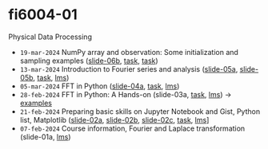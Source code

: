 # fi6004-01
Physical Data Processing


+ `19-mar-2024` NumPy array and observation: Some initialization and sampling examples ([slide-06b](https://osf.io/ewp5s), [task](https://github.com/dudung/fi6004-01-2023-2/issues/5), [task](https://edunex.itb.ac.id/courses/58272/preview/242435))
+ `13-mar-2024` Introduction to Fourier series and analysis ([slide-05a](https://osf.io/eupys), [slide-05b](https://osf.io/ukcmw), [task](https://github.com/dudung/fi6004-01-2023-2/issues/4), [lms](https://edunex.itb.ac.id/courses/58272/preview/240699))
+ `05-mar-2024` FFT in Python ([slide-04a](https://osf.io/k6mr9), [task](https://github.com/dudung/fi6004-01-2023-2/issues/3), [lms](https://edunex.itb.ac.id/courses/58272/preview/237767))
+ `28-feb-2024` FFT in Python: A Hands-on (slide-03a, [task](https://github.com/dudung/fi6004-01-2023-2/issues/2), [lms](https://edunex.itb.ac.id/courses/58272/preview/237166)) &rightarrow; [examples](https://github.com/dudung/py-jupyter-nb/tree/main/src/apply/fft)
+ `21-feb-2024` Preparing basic skills on Jupyter Notebook and Gist, Python list, Matplotlib ([slide-02a](https://osf.io/pxcra), [slide-02b](https://osf.io/rxu7v), [slide-02c](https://osf.io/zp2y7), [task](https://github.com/dudung/fi6004-01-2023-2/issues/1), [lms](https://edunex.itb.ac.id/courses/58272/preview/234923)]
+ `07-feb-2024` Course information, Fourier and Laplace transformation (slide-01a, [lms](https://edunex.itb.ac.id/courses/58272/preview/227090))
